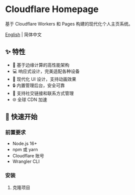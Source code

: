 # Cloudflare Homepage

基于 Cloudflare Workers 和 Pages 构建的现代化个人主页系统。

[English](./README.md) | 简体中文

## ✨ 特性

- 🚀 基于边缘计算的高性能架构
- 💻 响应式设计，完美适配各种设备
- 🎨 现代化 UI 设计，支持动画效果
- 🔒 内置管理后台，安全可靠
- 📱 支持社交链接和联系方式管理
- 🌐 全球 CDN 加速

## 🚀 快速开始

### 前置要求

- Node.js 16+
- npm 或 yarn
- Cloudflare 账号
- Wrangler CLI

### 安装

1. 克隆项目 